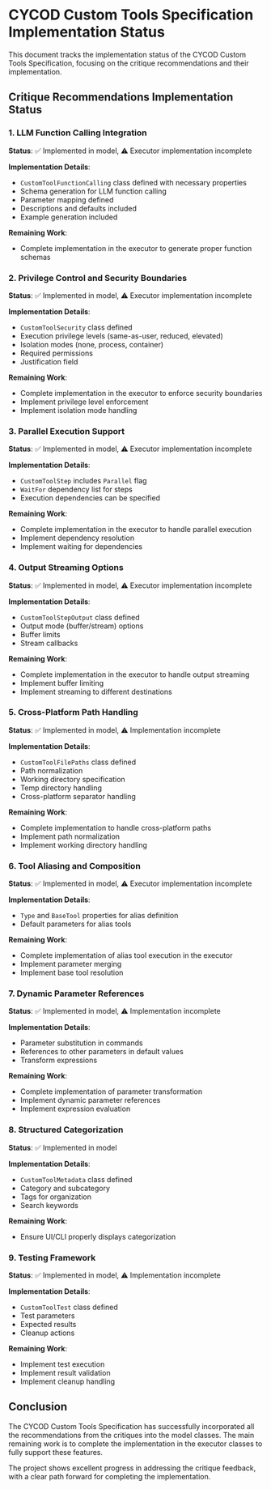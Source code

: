 # CYCOD Custom Tools Specification Implementation Status

This document tracks the implementation status of the CYCOD Custom Tools Specification, focusing on the critique recommendations and their implementation.

## Critique Recommendations Implementation Status

### 1. LLM Function Calling Integration

**Status**: ✅ Implemented in model, ⚠️ Executor implementation incomplete

**Implementation Details**:
- `CustomToolFunctionCalling` class defined with necessary properties
- Schema generation for LLM function calling
- Parameter mapping defined
- Descriptions and defaults included
- Example generation included

**Remaining Work**:
- Complete implementation in the executor to generate proper function schemas

### 2. Privilege Control and Security Boundaries

**Status**: ✅ Implemented in model, ⚠️ Executor implementation incomplete

**Implementation Details**:
- `CustomToolSecurity` class defined
- Execution privilege levels (same-as-user, reduced, elevated)
- Isolation modes (none, process, container)
- Required permissions
- Justification field

**Remaining Work**:
- Complete implementation in the executor to enforce security boundaries
- Implement privilege level enforcement
- Implement isolation mode handling

### 3. Parallel Execution Support

**Status**: ✅ Implemented in model, ⚠️ Executor implementation incomplete

**Implementation Details**:
- `CustomToolStep` includes `Parallel` flag
- `WaitFor` dependency list for steps
- Execution dependencies can be specified

**Remaining Work**:
- Complete implementation in the executor to handle parallel execution
- Implement dependency resolution
- Implement waiting for dependencies

### 4. Output Streaming Options

**Status**: ✅ Implemented in model, ⚠️ Executor implementation incomplete

**Implementation Details**:
- `CustomToolStepOutput` class defined
- Output mode (buffer/stream) options
- Buffer limits
- Stream callbacks

**Remaining Work**:
- Complete implementation in the executor to handle output streaming
- Implement buffer limiting
- Implement streaming to different destinations

### 5. Cross-Platform Path Handling

**Status**: ✅ Implemented in model, ⚠️ Implementation incomplete

**Implementation Details**:
- `CustomToolFilePaths` class defined
- Path normalization
- Working directory specification
- Temp directory handling
- Cross-platform separator handling

**Remaining Work**:
- Complete implementation to handle cross-platform paths
- Implement path normalization
- Implement working directory handling

### 6. Tool Aliasing and Composition

**Status**: ✅ Implemented in model, ⚠️ Executor implementation incomplete

**Implementation Details**:
- `Type` and `BaseTool` properties for alias definition
- Default parameters for alias tools

**Remaining Work**:
- Complete implementation of alias tool execution in the executor
- Implement parameter merging
- Implement base tool resolution

### 7. Dynamic Parameter References

**Status**: ✅ Implemented in model, ⚠️ Implementation incomplete

**Implementation Details**:
- Parameter substitution in commands
- References to other parameters in default values
- Transform expressions

**Remaining Work**:
- Complete implementation of parameter transformation
- Implement dynamic parameter references
- Implement expression evaluation

### 8. Structured Categorization

**Status**: ✅ Implemented in model

**Implementation Details**:
- `CustomToolMetadata` class defined
- Category and subcategory
- Tags for organization
- Search keywords

**Remaining Work**:
- Ensure UI/CLI properly displays categorization

### 9. Testing Framework

**Status**: ✅ Implemented in model, ⚠️ Implementation incomplete

**Implementation Details**:
- `CustomToolTest` class defined
- Test parameters
- Expected results
- Cleanup actions

**Remaining Work**:
- Implement test execution
- Implement result validation
- Implement cleanup handling

## Conclusion

The CYCOD Custom Tools Specification has successfully incorporated all the recommendations from the critiques into the model classes. The main remaining work is to complete the implementation in the executor classes to fully support these features.

The project shows excellent progress in addressing the critique feedback, with a clear path forward for completing the implementation.
